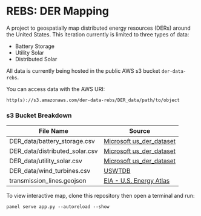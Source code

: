 # REBS: DER Mapping #
A project to geospatially map distributed energy resources (DERs) around the United States. This iteration currently is limited to three types of data: 
- Battery Storage
- Utility Solar
- Distributed Solar
  
All data is currently being hosted in the public AWS s3 bucket ```der-data-rebs```. 

You can access data with the AWS URI:

```http(s)://s3.amazonaws.com/der-data-rebs/DER_data/path/to/object```

### s3 Bucket Breakdown
| File Name| Source  |
| -------- | ------- |
| DER_data/battery_storage.csv  | [Microsoft us_der_dataset](https://github.com/microsoft/us_der_dataset)   |
| DER_data/distributed_solar.csv | [Microsoft us_der_dataset](https://github.com/microsoft/us_der_dataset)      |
| DER_data/utility_solar.csv    | [Microsoft us_der_dataset](https://github.com/microsoft/us_der_dataset)     |
| DER_data/wind_turbines.csv   | [USWTDB](https://eerscmap.usgs.gov/uswtdb/)     |
| transmission_lines.geojson | [EIA - U.S. Energy Atlas](https://atlas.eia.gov/datasets/bd24d1a282c54428b024988d32578e59_0/explore?location=39.011484%2C-107.389808%2C7.33)     |

To view interactive map, clone this repository then open a terminal and run: 
```
panel serve app.py --autoreload --show
```
